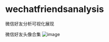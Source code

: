 # wechatfriendsanalysis
微信好友分析可视化展现




微信好友头像合集
![image](https://github.com/Leo4ML/wechatfriendsanalysis/blob/master/analyse/merged.png?raw=true)
